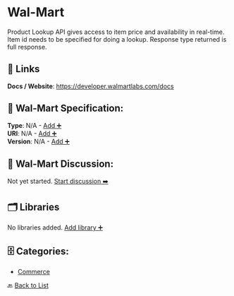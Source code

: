 # Wal-Mart

Product Lookup API gives access to item price and availability in real-time. Item id needs to be specified for doing a lookup. Response type returned is full response.

##  🔗 Links
**Docs / Website**: https://developer.walmartlabs.com/docs

## 🧬 Wal-Mart Specification:
**Type**: N/A - [Add ➕](https://github.com/apis-list/apis-list/edit/main/apis.yaml#L21562)  
**URI**: N/A - [Add ➕](https://github.com/apis-list/apis-list/edit/main/apis.yaml#L21562)  
**Version**: N/A - [Add ➕](https://github.com/apis-list/apis-list/edit/main/apis.yaml#L21562)

## 💬 Wal-Mart Discussion:
Not yet started. [Start discussion ➡️](https://github.com/apis-list/apis-list/discussions/new)

## 🗂️ Libraries

No libraries added. [Add library ➕](https://github.com/apis-list/apis-list/edit/main/apis.yaml#L21562)    


## 🗄️ Categories:
- [Commerce](https://github.com/apis-list/apis-list#commerce-)

🔙  [Back to List](https://github.com/apis-list/apis-list)
